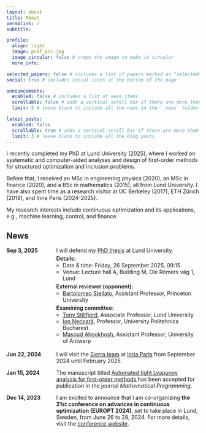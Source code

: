 ```yaml
---
layout: about
title: About
permalink: /
subtitle: 

profile:
  align: right
  image: prof_pic.jpg
  image_circular: false # crops the image to make it circular
  more_info:

selected_papers: false # includes a list of papers marked as "selected={true}"
social: true # includes social icons at the bottom of the page

announcements:
  enabled: false # includes a list of news items
  scrollable: false # adds a vertical scroll bar if there are more than 3 news items
  limit: 5 # leave blank to include all the news in the `_news` folder

latest_posts:
  enabled: false
  scrollable: true # adds a vertical scroll bar if there are more than 3 new posts items
  limit: 3 # leave blank to include all the blog posts
---
```


I recently completed my PhD at Lund University (2025), where I worked on systematic and computer-aided analyses and design of first-order methods for structured optimization and inclusion problems.

Before that, I received an MSc in engineering physics (2020), an MSc in finance (2020), and a BSc in mathematics (2015), all from Lund University. I have also spent time as a research visitor at UC Berkeley (2017), ETH Zürich (2018), and Inria Paris (2024-2025). 

My research interests include continuous optimization and its applications, e.g., machine learning, control, and finance.

## News

<ul style="margin: 0; padding: 0; list-style: none;">

<li style="display: flex; margin: 0 0 1em 0; padding: 0;">
  <span style="min-width: 130px; font-weight: bold;">Sep 3, 2025</span>
  <div>
    <div style="margin: 0 0 0.25em 0;">
      I will defend my
      <a href="https://lup.lub.lu.se/search/publication/a006046c-9dc6-446b-b625-f129587c9674">PhD thesis</a>
      at Lund University.
    </div>
    <div style="font-weight: 600; margin: 0;">Details:</div>
    <ul style="margin: 0.12em 0 0.24em 0; padding-left: 1.2em;">
      <li style="margin: 0;">Date &amp; time: Friday, 26 September 2025, 09:15</li>
      <li style="margin: 0;">Venue: Lecture hall A, Building M, Ole Römers väg 1, Lund</li>
    </ul>
    <div style="font-weight: 600; margin: 0;">External reviewer (opponent):</div>
    <ul style="margin: 0.12em 0 0.24em 0; padding-left: 1.2em;">
      <li style="margin: 0;"><a href="https://stella.to/">Bartolomeo Stellato</a>, Assistant Professor, Princeton University</li>
    </ul>
    <div style="font-weight: 600; margin: 0;">Examining committee:</div>
    <ul style="margin: 0.12em 0 0.24em 0; padding-left: 1.2em;">
      <li style="margin: 0;"><a href="http://www.tonystillfjord.net">Tony Stillfjord</a>, Associate Professor, Lund University</li>
      <li style="margin: 0;"><a href="https://acse.pub.ro/index.php/ion-necoara-2/">Ion Necoară</a>, Professor, University Politehnica Bucharest</li>
      <li style="margin: 0;"><a href="https://www.uantwerpen.be/en/staff/masoud-ahookhosh/">Masoud Ahookhosh</a>, Assistant Professor, University of Antwerp</li>
    </ul>
  </div>
</li>




  <li style="display: flex; margin: 0 0 1em 0; padding: 0;">
    <span style="min-width: 130px; font-weight: bold;">Jun 22, 2024</span>
    <span>
      I will visit the
      <a href="https://sierra-mlopt.github.io/">Sierra team</a> at
      <a href="https://www.inria.fr/en/inria-paris-centre">Inria Paris</a>
      from September 2024 until February 2025.
    </span>
  </li>

  <li style="display: flex; margin: 0 0 1em 0; padding: 0;">
    <span style="min-width: 130px; font-weight: bold;">Jan 15, 2024</span>
    <span>
      The manuscript titled
      <a href="https://doi.org/10.1007/s10107-024-02061-8">
        Automated tight Lyapunov analysis for first-order methods
      </a>
      has been accepted for publication in the journal
      <i>Mathematical Programming</i>.
    </span>
  </li>

  <li style="display: flex; margin: 0; padding: 0;">
    <span style="min-width: 130px; font-weight: bold;">Dec 14, 2023</span>
    <span>
      I am excited to announce that I am co-organizing
      <strong>the 21st conference on advances in continuous optimization (EUROPT 2024)</strong>,
      set to take place in Lund, Sweden, from June 26 to 28, 2024. 
      For more details, visit the
      <a href="https://europt2024.event.lu.se/">conference website</a>.
    </span>
  </li>
</ul>
